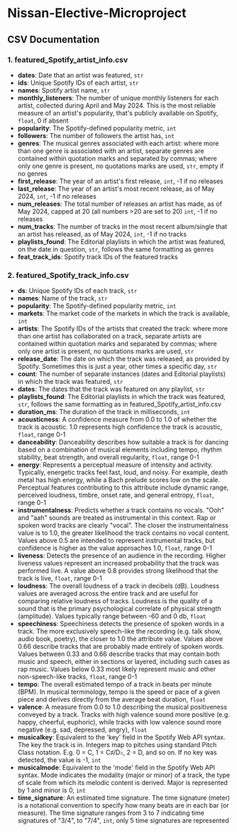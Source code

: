 # Nissan-Elective-Microproject

## CSV Documentation

### 1. featured_Spotify_artist_info.csv

- **dates**: Date that an artist was featured, `str`  
- **ids**: Unique Spotify IDs of each artist, `str`  
- **names**: Spotify artist name, `str`  
- **monthly_listeners**: The number of unique monthly listeners for each artist, collected during April and May 2024. This is the most reliable measure of an artist's popularity, that's publicly available on Spotify, `float`, 0 if absent  
- **popularity**: The Spotify-defined popularity metric, `int`  
- **followers**: The number of followers the artist has, `int`  
- **genres**: The musical genres associated with each artist: where more than one genre is associated with an artist, separate genres are contained within quotation marks and separated by commas; where only one genre is present, no quotations marks are used, `str`, empty if no genres  
- **first_release**: The year of an artist's first release, `int`, -1 if no releases  
- **last_release**: The year of an artist's most recent release, as of May 2024, `int`, -1 if no releases  
- **num_releases**: The total number of releases an artist has made, as of May 2024, capped at 20 (all numbers >20 are set to 20) `int`, -1 if no releases  
- **num_tracks**: The number of tracks in the most recent album/single that an artist has released, as of May 2024, `int`, -1 if no tracks  
- **playlists_found**: The Editorial playlists in which the artist was featured, on the date in question, `str`, follows the same formatting as genres  
- **feat_track_ids**: Spotify track IDs of the featured tracks  

### 2. featured_Spotify_track_info.csv

- **ds**: Unique Spotify IDs of each track, `str`  
- **names**: Name of the track, `str`  
- **popularity**: The Spotify-defined popularity metric, `int`  
- **markets**: The market code of the markets in which the track is available, `int`  
- **artists**: The Spotify IDs of the artists that created the track: where more than one artist has collaborated on a track, separate artists are contained within quotation marks and separated by commas; where only one artist is present, no quotations marks are used, `str`  
- **release_date**: The date on which the track was released, as provided by Spotify. Sometimes this is just a year, other times a specific day, `str`  
- **count**: The number of separate instances (dates and Editorial playlists) in which the track was featured, `str`  
- **dates**: The dates that the track was featured on any playlist, `str`  
- **playlists_found**: The Editorial playlists in which the track was featured, `str`, follows the same formatting as in featured_Spotify_artist_info.csv  
- **duration_ms**: The duration of the track in milliseconds, `int`  
- **acousticness**: A confidence measure from 0.0 to 1.0 of whether the track is acoustic. 1.0 represents high confidence the track is acoustic, `float`, range 0-1  
- **danceability**: Danceability describes how suitable a track is for dancing based on a combination of musical elements including tempo, rhythm stability, beat strength, and overall regularity, `float`, range 0-1  
- **energy**: Represents a perceptual measure of intensity and activity. Typically, energetic tracks feel fast, loud, and noisy. For example, death metal has high energy, while a Bach prelude scores low on the scale. Perceptual features contributing to this attribute include dynamic range, perceived loudness, timbre, onset rate, and general entropy, `float`, range 0-1  
- **instrumentalness**: Predicts whether a track contains no vocals. "Ooh" and "aah" sounds are treated as instrumental in this context. Rap or spoken word tracks are clearly "vocal". The closer the instrumentalness value is to 1.0, the greater likelihood the track contains no vocal content. Values above 0.5 are intended to represent instrumental tracks, but confidence is higher as the value approaches 1.0, `float`, range 0-1  
- **liveness**: Detects the presence of an audience in the recording. Higher liveness values represent an increased probability that the track was performed live. A value above 0.8 provides strong likelihood that the track is live, `float`, range 0-1  
- **loudness**: The overall loudness of a track in decibels (dB). Loudness values are averaged across the entire track and are useful for comparing relative loudness of tracks. Loudness is the quality of a sound that is the primary psychological correlate of physical strength (amplitude). Values typically range between -60 and 0 db, `float`  
- **speechiness**: Speechiness detects the presence of spoken words in a track. The more exclusively speech-like the recording (e.g. talk show, audio book, poetry), the closer to 1.0 the attribute value. Values above 0.66 describe tracks that are probably made entirely of spoken words. Values between 0.33 and 0.66 describe tracks that may contain both music and speech, either in sections or layered, including such cases as rap music. Values below 0.33 most likely represent music and other non-speech-like tracks, `float`, range 0-1  
- **tempo**: The overall estimated tempo of a track in beats per minute (BPM). In musical terminology, tempo is the speed or pace of a given piece and derives directly from the average beat duration, `float`  
- **valence**: A measure from 0.0 to 1.0 describing the musical positiveness conveyed by a track. Tracks with high valence sound more positive (e.g. happy, cheerful, euphoric), while tracks with low valence sound more negative (e.g. sad, depressed, angry), `float`  
- **musicalkey**: Equivalent to the 'key' field in the Spotify Web API syntax. The key the track is in. Integers map to pitches using standard Pitch Class notation. E.g. 0 = C, 1 = C♯/D♭, 2 = D, and so on. If no key was detected, the value is -1, `int`  
- **musicalmode**: Equivalent to the 'mode' field in the Spotify Web API syntax. Mode indicates the modality (major or minor) of a track, the type of scale from which its melodic content is derived. Major is represented by 1 and minor is 0, `int`  
- **time_signature**: An estimated time signature. The time signature (meter) is a notational convention to specify how many beats are in each bar (or measure). The time signature ranges from 3 to 7 indicating time signatures of "3/4", to "7/4", `int`, only 5 time signatures are represented  

